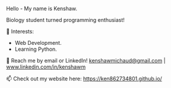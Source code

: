  Hello - My name is Kenshaw.
  
  Biology student turned programming enthusiast!
  
  🌱 Interests:
  
   - Web Development.
   - Learning Python.
  
  💬 Reach me by email or LinkedIn! kenshawmichaud@gmail.com | www.linkedin.com/in/kenshawm
  
  📫 Check out my website here: https://ken862734801.github.io/
